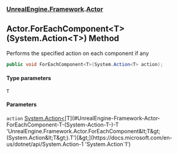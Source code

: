### [UnrealEngine.Framework](./UnrealEngine-Framework.md 'UnrealEngine.Framework').[Actor](./Actor.md 'UnrealEngine.Framework.Actor')
## Actor.ForEachComponent&lt;T&gt;(System.Action&lt;T&gt;) Method
Performs the specified action on each component if any  
```csharp
public void ForEachComponent<T>(System.Action<T> action);
```
#### Type parameters
<a name='UnrealEngine-Framework-Actor-ForEachComponent-T-(System-Action-T-)-T'></a>
`T`  
  
#### Parameters
<a name='UnrealEngine-Framework-Actor-ForEachComponent-T-(System-Action-T-)-action'></a>
`action` [System.Action&lt;](https://docs.microsoft.com/en-us/dotnet/api/System.Action-1 'System.Action`1')[T](#UnrealEngine-Framework-Actor-ForEachComponent-T-(System-Action-T-)-T 'UnrealEngine.Framework.Actor.ForEachComponent&lt;T&gt;(System.Action&lt;T&gt;).T')[&gt;](https://docs.microsoft.com/en-us/dotnet/api/System.Action-1 'System.Action`1')  
  
